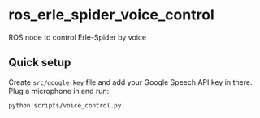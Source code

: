 # ros_erle_spider_voice_control
ROS node to control Erle-Spider by voice

## Quick setup
Create `src/google.key` file and add your Google Speech API key in there.
Plug a microphone in and run:
```
python scripts/voice_control.py
```
